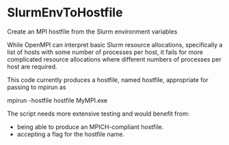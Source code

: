 # SlurmEnvToHostfile
Create an MPI hostfile from the Slurm environment variables

While OpenMPI can interpret basic Slurm resource allocations, specifically a list of hosts with some number of processes per host, it fails for more complicated resource allocations where different numbers of processes per host are required.

This code currently produces a hostfile, named hostfile, appropriate for passing to mpirun as

mpirun -hostfile hostfile MyMPI.exe

The script needs more extensive testing and would benefit from:
* being able to produce an MPICH-compliant hostfile.
* accepting a flag for the hostfile name.
